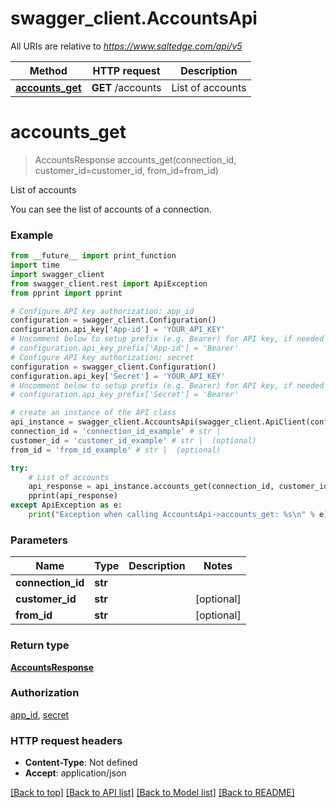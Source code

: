 # swagger_client.AccountsApi

All URIs are relative to *https://www.saltedge.com/api/v5*

Method | HTTP request | Description
------------- | ------------- | -------------
[**accounts_get**](AccountsApi.md#accounts_get) | **GET** /accounts | List of accounts

# **accounts_get**
> AccountsResponse accounts_get(connection_id, customer_id=customer_id, from_id=from_id)

List of accounts

You can see the list of accounts of a connection.

### Example
```python
from __future__ import print_function
import time
import swagger_client
from swagger_client.rest import ApiException
from pprint import pprint

# Configure API key authorization: app_id
configuration = swagger_client.Configuration()
configuration.api_key['App-id'] = 'YOUR_API_KEY'
# Uncomment below to setup prefix (e.g. Bearer) for API key, if needed
# configuration.api_key_prefix['App-id'] = 'Bearer'
# Configure API key authorization: secret
configuration = swagger_client.Configuration()
configuration.api_key['Secret'] = 'YOUR_API_KEY'
# Uncomment below to setup prefix (e.g. Bearer) for API key, if needed
# configuration.api_key_prefix['Secret'] = 'Bearer'

# create an instance of the API class
api_instance = swagger_client.AccountsApi(swagger_client.ApiClient(configuration))
connection_id = 'connection_id_example' # str | 
customer_id = 'customer_id_example' # str |  (optional)
from_id = 'from_id_example' # str |  (optional)

try:
    # List of accounts
    api_response = api_instance.accounts_get(connection_id, customer_id=customer_id, from_id=from_id)
    pprint(api_response)
except ApiException as e:
    print("Exception when calling AccountsApi->accounts_get: %s\n" % e)
```

### Parameters

Name | Type | Description  | Notes
------------- | ------------- | ------------- | -------------
 **connection_id** | **str**|  | 
 **customer_id** | **str**|  | [optional] 
 **from_id** | **str**|  | [optional] 

### Return type

[**AccountsResponse**](AccountsResponse.md)

### Authorization

[app_id](../README.md#app_id), [secret](../README.md#secret)

### HTTP request headers

 - **Content-Type**: Not defined
 - **Accept**: application/json

[[Back to top]](#) [[Back to API list]](../README.md#documentation-for-api-endpoints) [[Back to Model list]](../README.md#documentation-for-models) [[Back to README]](../README.md)

